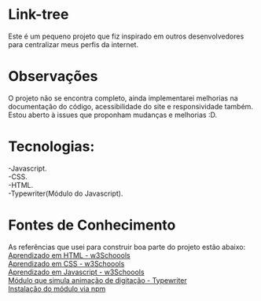 # Link-tree
  Este é um pequeno projeto que fiz inspirado em outros desenvolvedores para centralizar meus perfis da internet.

# Observações
  O projeto não se encontra completo, ainda implementarei melhorias na documentação do código, acessibilidade do site e responsividade também. Estou aberto à issues que proponham mudanças e melhorias :D.

# Tecnologias:
 -Javascript.<br />
 -CSS.<br />
 -HTML.<br />
 -Typewriter(Módulo do Javascript).<br />

# Fontes de Conhecimento
As referências que  usei para construir boa parte do projeto estão abaixo:<br />
    <a href = 'https://www.w3schools.com/html/default.asp'>Aprendizado em HTML - w3Schoools</a><br />
    <a href = 'https://www.w3schools.com/html/default.asp'>Aprendizado em CSS - w3Schoools</a><br />
    <a href = 'https://www.w3schools.com/html/default.asp'>Aprendizado em Javascript - w3Schoools</a><br />
    <a href = 'https://www.w3schools.com/html/default.asp'>Módulo que simula animação de digitação - Typewriter</a><br />
      <a href = 'https://www.w3schools.com/html/default.asp'>Instalação do módulo via npm</a><br />
